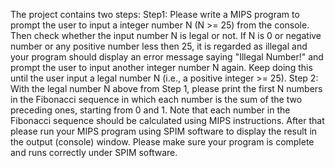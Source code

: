 The project contains two steps:
Step1: 
Please write a MIPS program to prompt the user to input a integer number N (N >= 25) from the console. Then check whether the input number N is legal or not. If N is  0 or negative number or any positive number less then 25, it is regarded as illegal and your program should display an error message saying "Illegal Number!" and prompt the user to input another integer number N again. Keep doing this until the user input a legal number N (i.e., a positive integer >= 25). 
Step 2:
With the legal number N above from Step 1, please print the first N numbers in the Fibonacci sequence in which each number is the sum of the two preceding ones, starting from 0 and 1. Note that each number in the Fibonacci sequence should be calculated using MIPS instructions. After that please run your MIPS program using SPIM software to display the result in the output (console) window. Please make sure your program is complete and runs correctly under SPIM software. 
